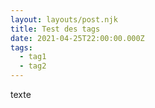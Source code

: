 ```yaml
---
layout: layouts/post.njk
title: Test des tags
date: 2021-04-25T22:00:00.000Z
tags:
  - tag1
  - tag2
---
```

texte